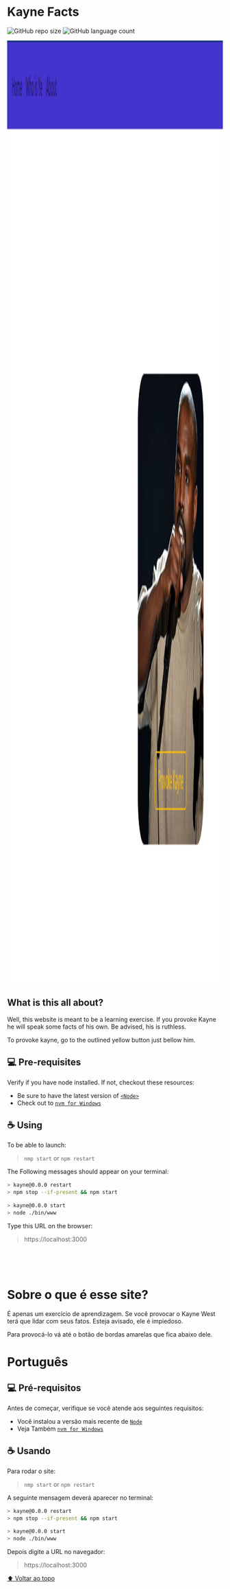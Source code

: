 # Kayne Facts

<!---Esses são exemplos. Veja https://shields.io para outras pessoas ou para personalizar este conjunto de escudos. Você pode querer incluir dependências, status do projeto e informações de licença aqui--->

![GitHub repo size](https://img.shields.io/github/repo-size/FelipeMaced0/README-template?style=for-the-badge)
![GitHub language count](https://img.shields.io/github/languages/count/FelipeMaced0/README-template?style=for-the-badge)

<img src="./public/images/kayne-facts-presentation-image.png" style="width:60vw; height:55vh" alt="Kayne Facts Presentation Image">

## What is this all about?

Well, this website is meant to be a learning exercise. If you provoke Kayne he will speak
some facts of his own. Be advised, his is ruthless.

To provoke kayne, go to the outlined yellow button just bellow him.

## 💻 Pre-requisites

Verify if you have node installed. If not, checkout these resources:
<!---Estes são apenas requisitos de exemplo. Adicionar, duplicar ou remover conforme necessário--->
* Be sure to have the latest version of [`<Node>`](https://nodejs.dev/en/download/)
* Check out to [`nvm for Windows`](https://github.com/coreybutler/nvm-windows)

## ☕ Using 

To be able to launch:

  > `nmp start` or `npm restart`

The Following messages should appear on your terminal:

```bash
> kayne@0.0.0 restart
> npm stop --if-present && npm start

```

```bash
> kayne@0.0.0 start
> node ./bin/www

```
Type this URL on the browser:
 > https://localhost:3000

<br><br><br>


# Sobre o que é esse site?

É apenas um exercício de aprendizagem. Se você provocar o Kayne West terá que lidar com seus fatos.
Esteja avisado, ele é impiedoso.

Para provocá-lo vá até o botão de bordas amarelas que fica abaixo dele.

# Português

## 💻 Pré-requisitos

Antes de começar, verifique se você atende aos seguintes requisitos:
<!---Estes são apenas requisitos de exemplo. Adicionar, duplicar ou remover conforme necessário--->
* Você instalou a versão mais recente de [`Node`](https://nodejs.dev/en/download/)
* Veja Também [`nvm for Windows`](https://github.com/coreybutler/nvm-windows)

## ☕ Usando 

Para rodar o site:

  > `nmp start` or `npm restart`

A seguinte mensagem deverá aparecer no terminal:

```bash
> kayne@0.0.0 restart
> npm stop --if-present && npm start

```

```bash
> kayne@0.0.0 start
> node ./bin/www

```
Depois digite a URL no navegador:
 > https://localhost:3000

[⬆ Voltar ao topo](#Kayne)<br>
